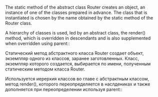 The static method of the abstract class Router creates an object, an instance
of one of the classes prepared in advance. The class that is instantiated 
is chosen by the name obtained by the static method of the Router class.

A hierarchy of classes is used, led by an abstract class, the render() method,
which is overridden in descendants and is also supplemented when overridden 
using parent::

Статический метод абстрактного класса Router создает объект, экземпляр одного
из классов, заранее заготовленных. Класс, экземпляр которого создается, 
выбирается по имени, полученным статическим методом класса Router.

Используется иерерхия классов во главе с абстрактным классом, метод render(), 
которого переопределяется в наслдениках и также дополняется при переопределении
используя parent::
